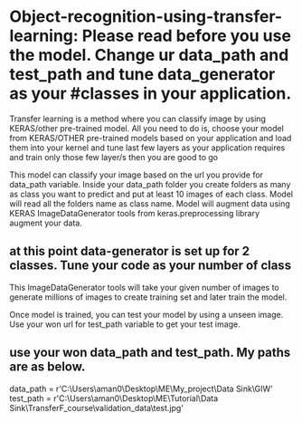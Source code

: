 # Object-recognition-using-transfer-learning: Please read before you use the model. Change ur data_path and test_path and tune data_generator as your #classes in your application.

Transfer learning is a method where you can classify image by using KERAS/other pre-trained model. All you need to do is, choose your model from KERAS/OTHER pre-trained models based on your application and load them into your kernel and tune last few layers as your application requires and train only those few layer/s then you are good to go 

This model can classify your image based on the url you provide for data_path variable. Inside your data_path folder you create folders as many as class you want to predict and put at least 10 images of each class. Model will read all the folders name as class name. Model will augment data using KERAS ImageDataGenerator tools from keras.preprocessing library augment your data.  

## at this point data-generator is set up for 2 classes. Tune your code as your number of class
This ImageDataGenerator tools will take your given number of images to generate millions of images to create training set and later train the model.  

Once model is trained, you can test your model by using a unseen image. Use your won url for test_path variable to get your test image. 

## use your won data_path and test_path. My paths are as below. 
data_path = r'C:\Users\aman0\Desktop\ME\My_project\Data Sink\GIW'
test_path = r'C:\Users\aman0\Desktop\ME\Tutorial\Data Sink\TransferF_course\validation_data\test.jpg'
